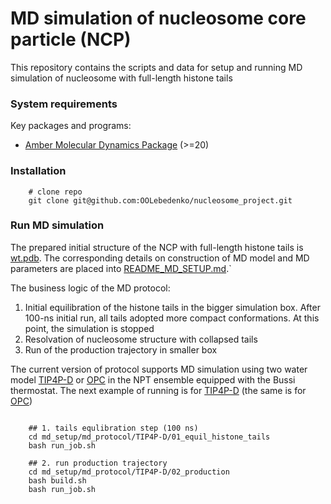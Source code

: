 # MD simulation of nucleosome core particle (NCP)

This repository contains the scripts and data for setup and running MD simulation of nucleosome with full-length histone
tails

### System requirements

Key packages and programs:

- [Amber Molecular Dynamics Package](https://ambermd.org/) (>=20)

### Installation

```code-block:: bash
    # clone repo
    git clone git@github.com:OOLebedenko/nucleosome_project.git
```

### Run MD simulation

The prepared initial structure of the NCP with full-length histone tails
is [wt.pdb](md_setup/intial_structure/wt.pdb). The corresponding details on construction
of MD model and MD parameters are placed into [README_MD_SETUP.md](md_setup/README_MD_SETUP.md).`

The business logic of the MD protocol:

1) Initial equilibration of the histone tails in the bigger simulation box. After 100-ns initial run, all tails adopted
   more compact conformations. At this point, the simulation is stopped
2) Resolvation of nucleosome structure with collapsed tails
3) Run of the production trajectory in smaller box

The current version of protocol supports MD simulation using two water model [TIP4P-D](md_setup/md_protocol/TIP4P-D)
or [OPC](md_setup/md_protocol/OPC) in the NPT ensemble equipped with the Bussi thermostat. The next example of running
is for [TIP4P-D](md_setup/md_protocol/TIP4P-D)  (the same is for [OPC](md_setup/md_protocol/OPC))

```code-block:: bash

    ## 1. tails equlibration step (100 ns)
    cd md_setup/md_protocol/TIP4P-D/01_equil_histone_tails
    bash run_job.sh
    
    ## 2. run production trajectory
    cd md_setup/md_protocol/TIP4P-D/02_production   
    bash build.sh
    bash run_job.sh
```


